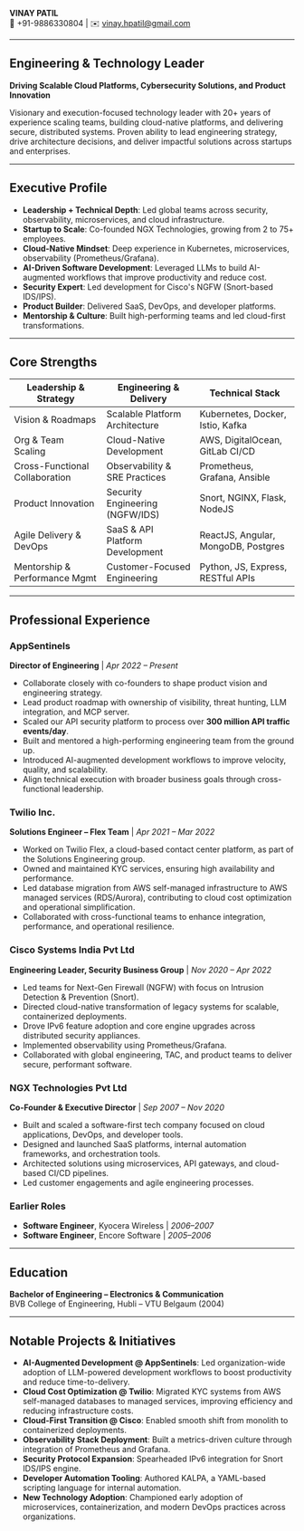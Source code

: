 **VINAY PATIL**  
📱 +91-9886330804 | ✉️ vinay.hpatil@gmail.com

---

## **Engineering & Technology Leader**  
**Driving Scalable Cloud Platforms, Cybersecurity Solutions, and Product Innovation**  

Visionary and execution-focused technology leader with 20+ years of experience scaling teams, building cloud-native platforms, and delivering secure, distributed systems. Proven ability to lead engineering strategy, drive architecture decisions, and deliver impactful solutions across startups and enterprises.

---

## **Executive Profile**

- **Leadership + Technical Depth**: Led global teams across security, observability, microservices, and cloud infrastructure.  
- **Startup to Scale**: Co-founded NGX Technologies, growing from 2 to 75+ employees.  
- **Cloud-Native Mindset**: Deep experience in Kubernetes, microservices, observability (Prometheus/Grafana).  
- **AI-Driven Software Development**: Leveraged LLMs to build AI-augmented workflows that improve productivity and reduce cost.  
- **Security Expert**: Led development for Cisco's NGFW (Snort-based IDS/IPS).  
- **Product Builder**: Delivered SaaS, DevOps, and developer platforms.  
- **Mentorship & Culture**: Built high-performing teams and led cloud-first transformations.  

---

## **Core Strengths**

| Leadership & Strategy            | Engineering & Delivery             | Technical Stack                      |
|----------------------------------|------------------------------------|--------------------------------------|
| Vision & Roadmaps               | Scalable Platform Architecture     | Kubernetes, Docker, Istio, Kafka     |
| Org & Team Scaling              | Cloud-Native Development           | AWS, DigitalOcean, GitLab CI/CD      |
| Cross-Functional Collaboration  | Observability & SRE Practices      | Prometheus, Grafana, Ansible         |
| Product Innovation              | Security Engineering (NGFW/IDS)    | Snort, NGINX, Flask, NodeJS          |
| Agile Delivery & DevOps         | SaaS & API Platform Development    | ReactJS, Angular, MongoDB, Postgres  |
| Mentorship & Performance Mgmt   | Customer-Focused Engineering       | Python, JS, Express, RESTful APIs    |

---

## **Professional Experience**

### **AppSentinels**  
**Director of Engineering** | *Apr 2022 – Present*  
- Collaborate closely with co-founders to shape product vision and engineering strategy.  
- Lead product roadmap with ownership of visibility, threat hunting, LLM integration, and MCP server.  
- Scaled our API security platform to process over **300 million API traffic events/day**.  
- Built and mentored a high-performing engineering team from the ground up.  
- Introduced AI-augmented development workflows to improve velocity, quality, and scalability.  
- Align technical execution with broader business goals through cross-functional leadership.  

### **Twilio Inc.**  
**Solutions Engineer – Flex Team** | *Apr 2021 – Mar 2022*  
- Worked on Twilio Flex, a cloud-based contact center platform, as part of the Solutions Engineering group.  
- Owned and maintained KYC services, ensuring high availability and performance.  
- Led database migration from AWS self-managed infrastructure to AWS managed services (RDS/Aurora), contributing to cloud cost optimization and operational simplification.  
- Collaborated with cross-functional teams to enhance integration, performance, and operational resilience.  

### **Cisco Systems India Pvt Ltd**  
**Engineering Leader, Security Business Group** | *Nov 2020 – Apr 2022*  
- Led teams for Next-Gen Firewall (NGFW) with focus on Intrusion Detection & Prevention (Snort).  
- Directed cloud-native transformation of legacy systems for scalable, containerized deployments.  
- Drove IPv6 feature adoption and core engine upgrades across distributed security appliances.  
- Implemented observability using Prometheus/Grafana.  
- Collaborated with global engineering, TAC, and product teams to deliver secure, performant software.  

### **NGX Technologies Pvt Ltd**  
**Co-Founder & Executive Director** | *Sep 2007 – Nov 2020*  
- Built and scaled a software-first tech company focused on cloud applications, DevOps, and developer tools.  
- Designed and launched SaaS platforms, internal automation frameworks, and orchestration tools.  
- Architected solutions using microservices, API gateways, and cloud-based CI/CD pipelines.  
- Led customer engagements and agile engineering processes.  

### **Earlier Roles**  
- **Software Engineer**, Kyocera Wireless | *2006–2007*  
- **Software Engineer**, Encore Software | *2005–2006*  

---

## **Education**  
**Bachelor of Engineering – Electronics & Communication**  
BVB College of Engineering, Hubli – VTU Belgaum (2004)

---

## **Notable Projects & Initiatives**

- **AI-Augmented Development @ AppSentinels**: Led organization-wide adoption of LLM-powered development workflows to boost productivity and reduce time-to-delivery.  
- **Cloud Cost Optimization @ Twilio**: Migrated KYC systems from AWS self-managed databases to managed services, improving efficiency and reducing infrastructure costs.  
- **Cloud-First Transition @ Cisco**: Enabled smooth shift from monolith to containerized deployments.  
- **Observability Stack Deployment**: Built a metrics-driven culture through integration of Prometheus and Grafana.  
- **Security Protocol Expansion**: Spearheaded IPv6 integration for Snort IDS/IPS engine.  
- **Developer Automation Tooling**: Authored KALPA, a YAML-based scripting language for internal automation.  
- **New Technology Adoption**: Championed early adoption of microservices, containerization, and modern DevOps practices across organizations.  

